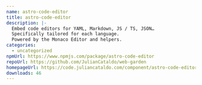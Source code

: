 ```yaml
---
name: astro-code-editor
title: astro-code-editor
description: |-
  Embed code editors for YAML, Markdown, JS / TS, JSON…
  Specifically tailored for each language.
  Powered by the Monaco Editor and helpers.
categories:
  - uncategorized
npmUrl: https://www.npmjs.com/package/astro-code-editor
repoUrl: https://github.com/JulianCataldo/web-garden
homepageUrl: https://code.juliancataldo.com/component/astro-code-editor
downloads: 46
---
```

